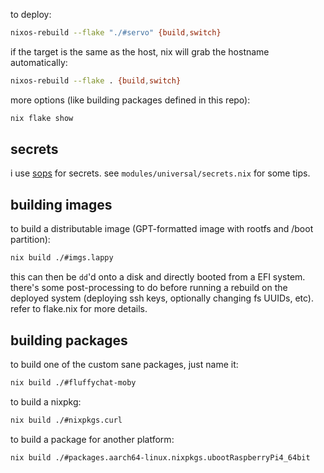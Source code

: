 to deploy:

```sh
nixos-rebuild --flake "./#servo" {build,switch}
```

if the target is the same as the host, nix will grab the hostname automatically:

```sh
nixos-rebuild --flake . {build,switch}
```

more options (like building packages defined in this repo):

```sh
nix flake show
```


## secrets

i use [sops](https://github.com/Mic92/sops-nix) for secrets.
see `modules/universal/secrets.nix` for some tips.

## building images

to build a distributable image (GPT-formatted image with rootfs and /boot partition):
```sh
nix build ./#imgs.lappy
```
this can then be `dd`'d onto a disk and directly booted from a EFI system.
there's some post-processing to do before running a rebuild on the deployed system (deploying ssh keys, optionally changing fs UUIDs, etc).
refer to flake.nix for more details.

## building packages

to build one of the custom sane packages, just name it:

```sh
nix build ./#fluffychat-moby
```

to build a nixpkg:

```sh
nix build ./#nixpkgs.curl
```

to build a package for another platform:

```sh
nix build ./#packages.aarch64-linux.nixpkgs.ubootRaspberryPi4_64bit
```
